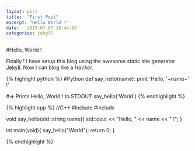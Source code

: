 ```yaml
---
layout: post
title:  "First Post"
excerpt: "Hello World !"
date:   2015-07-07 18:44:43
categories: jekyll
---
```


#Hello, World !

Finally ! I have setup this blog using the awesome static site generator [Jekyll][jekyll]. Now I can blog like a *Hacker*.

{% highlight python %}
#Python
def say_hello(name):
  print 'Hello, '+name+' !'

#=> Prints Hello, World ! to STDOUT
say_hello('World')
{% endhighlight %}

{% highlight cpp %}
//C++
#include <iostream>
#include <string>


void say_hello(std::string name){
	std::cout << "Hello, " << name << " !";
}

int main(void){
	say_hello("World");
	return 0;
}

{% endhighlight %}


[jekyll]:      http://jekyllrb.com
[jekyll-gh]:   https://github.com/jekyll/jekyll
[jekyll-help]: https://github.com/jekyll/jekyll-help
